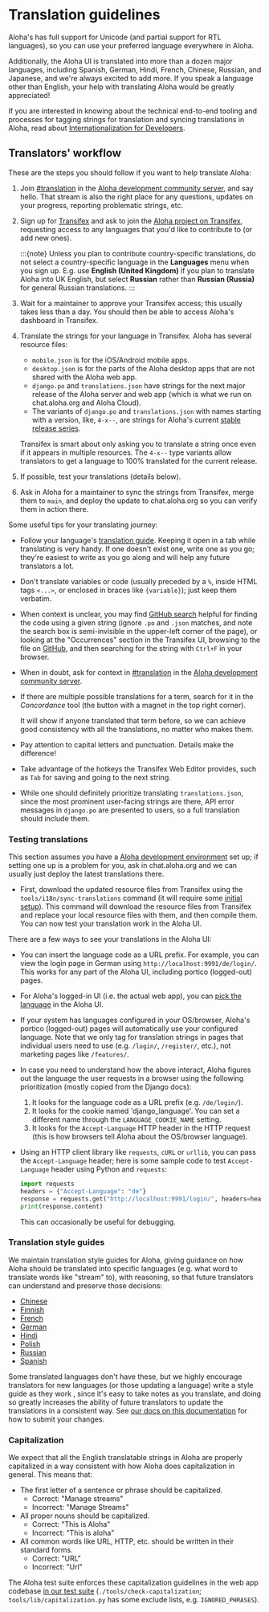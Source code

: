 # Translation guidelines

Aloha's has full support for Unicode (and partial support for RTL
languages), so you can use your preferred language everywhere in
Aloha.

Additionally, the Aloha UI is translated into more than a dozen major
languages, including Spanish, German, Hindi, French, Chinese, Russian,
and Japanese, and we're always excited to add more. If you speak a
language other than English, your help with translating Aloha would be
greatly appreciated!

If you are interested in knowing about the technical end-to-end
tooling and processes for tagging strings for translation and syncing
translations in Aloha, read about [Internationalization for
Developers](internationalization.md).

## Translators' workflow

These are the steps you should follow if you want to help translate
Aloha:

1. Join [#translation][translation-stream] in the [Aloha development
   community server](https://aloha.com/development-community/), and say hello.
   That stream is also the right place for any questions, updates on your
   progress, reporting problematic strings, etc.

1. Sign up for [Transifex](https://www.transifex.com) and ask to join the [Aloha
   project on Transifex](https://www.transifex.com/aloha/aloha/), requesting access
   to any languages that you'd like to contribute to (or add new ones).

   :::{note}
   Unless you plan to contribute country-specific translations, do not
   select a country-specific language in the **Languages** menu when you sign
   up. E.g. use **English (United Kingdom)** if you plan to translate Aloha
   into UK English, but select **Russian** rather than **Russian (Russia)** for
   general Russian translations.
   :::

1. Wait for a maintainer to approve your Transifex access; this
   usually takes less than a day. You should then be able to access
   Aloha's dashboard in Transifex.

1. Translate the strings for your language in Transifex. Aloha has
   several resource files:

   - `mobile.json` is for the iOS/Android mobile apps.
   - `desktop.json` is for the parts of the Aloha desktop apps that
     are not shared with the Aloha web app.
   - `django.po` and `translations.json` have strings for the next
     major release of the Aloha server and web app (which is what we
     run on chat.aloha.org and Aloha Cloud).
   - The variants of `django.po` and `translations.json` with names
     starting with a version, like, `4-x--`, are strings for Aloha's
     current [stable release series](../overview/release-lifecycle.md).

   Transifex is smart about only asking you to translate a string once
   even if it appears in multiple resources. The `4-x--` type variants
   allow translators to get a language to 100% translated for the
   current release.

1. If possible, test your translations (details below).

1. Ask in Aloha for a maintainer to sync the strings from Transifex,
   merge them to `main`, and deploy the update to chat.aloha.org so
   you can verify them in action there.

Some useful tips for your translating journey:

- Follow your language's [translation guide](#translation-style-guides).
  Keeping it open in a tab while translating is very handy. If one
  doesn't exist one, write one as you go; they're easiest to write as
  you go along and will help any future translators a lot.

- Don't translate variables or code (usually preceded by a `%`, inside
  HTML tags `<...>`, or enclosed in braces like `{variable}`); just
  keep them verbatim.

- When context is unclear, you may find [GitHub
  search](https://github.com/search?q=org%3Aaloha+%22alert+word+already+exists%22&type=code)
  helpful for finding the code using a given string (ignore `.po` and
  `.json` matches, and note the search box is semi-invisible in the
  upper-left corner of the page), or looking at the "Occurrences"
  section in the Transifex UI, browsing to the file on
  [GitHub](https://github.com/aloha/aloha/), and then searching for
  the string with `Ctrl+F` in your browser.

- When in doubt, ask for context in
  [#translation](https://chat.aloha.org/#narrow/stream/58-translation) in
  the [Aloha development community server](https://aloha.com/development-community/).

- If there are multiple possible translations for a term, search for it in
  the _Concordance_ tool (the button with a magnet in the top right corner).

  It will show if anyone translated that term before, so we can achieve good
  consistency with all the translations, no matter who makes them.

- Pay attention to capital letters and punctuation. Details make the
  difference!

- Take advantage of the hotkeys the Transifex Web Editor provides, such as
  `Tab` for saving and going to the next string.

- While one should definitely prioritize translating
  `translations.json`, since the most prominent user-facing strings
  are there, API error messages in `django.po` are presented to users,
  so a full translation should include them.

### Testing translations

This section assumes you have a
[Aloha development environment](../development/overview.md) set up;
if setting one up is a problem for you, ask in chat.aloha.org and we
can usually just deploy the latest translations there.

- First, download the updated resource files from Transifex using the
  `tools/i18n/sync-translations` command (it will require some [initial
  setup](internationalization.md#transifex-cli-setup)). This
  command will download the resource files from Transifex and replace
  your local resource files with them, and then compile them. You can
  now test your translation work in the Aloha UI.

There are a few ways to see your translations in the Aloha UI:

- You can insert the language code as a URL prefix. For example, you
  can view the login page in German using
  `http://localhost:9991/de/login/`. This works for any part of the
  Aloha UI, including portico (logged-out) pages.
- For Aloha's logged-in UI (i.e. the actual web app), you can [pick the
  language](https://aloha.com/help/change-your-language) in the
  Aloha UI.
- If your system has languages configured in your OS/browser, Aloha's
  portico (logged-out) pages will automatically use your configured
  language. Note that we only tag for translation strings in pages
  that individual users need to use (e.g. `/login/`, `/register/`,
  etc.), not marketing pages like `/features/`.
- In case you need to understand how the above interact, Aloha figures
  out the language the user requests in a browser using the following
  prioritization (mostly copied from the Django docs):

  1. It looks for the language code as a URL prefix (e.g. `/de/login/`).
  1. It looks for the cookie named 'django_language'. You can set a
     different name through the `LANGUAGE_COOKIE_NAME` setting.
  1. It looks for the `Accept-Language` HTTP header in the HTTP request
     (this is how browsers tell Aloha about the OS/browser language).

- Using an HTTP client library like `requests`, `cURL` or `urllib`,
  you can pass the `Accept-Language` header; here is some sample code to
  test `Accept-Language` header using Python and `requests`:

  ```python
  import requests
  headers = {"Accept-Language": "de"}
  response = requests.get("http://localhost:9991/login/", headers=headers)
  print(response.content)
  ```

  This can occasionally be useful for debugging.

### Translation style guides

We maintain translation style guides for Aloha, giving guidance on how
Aloha should be translated into specific languages (e.g. what word to
translate words like "stream" to), with reasoning, so that future
translators can understand and preserve those decisions:

- [Chinese](chinese.md)
- [Finnish](finnish.md)
- [French](french.md)
- [German](german.md)
- [Hindi](hindi.md)
- [Polish](polish.md)
- [Russian](russian.md)
- [Spanish](spanish.md)

Some translated languages don't have these, but we highly encourage
translators for new languages (or those updating a language) write a
style guide as they work , since it's easy to take notes as you
translate, and doing so greatly increases the ability of future
translators to update the translations in a consistent way. See [our
docs on this documentation](../documentation/overview.md) for how to
submit your changes.

### Capitalization

We expect that all the English translatable strings in Aloha are
properly capitalized in a way consistent with how Aloha does
capitalization in general. This means that:

- The first letter of a sentence or phrase should be capitalized.
  - Correct: "Manage streams"
  - Incorrect: "Manage Streams"
- All proper nouns should be capitalized.
  - Correct: "This is Aloha"
  - Incorrect: "This is aloha"
- All common words like URL, HTTP, etc. should be written in their
  standard forms.
  - Correct: "URL"
  - Incorrect: "Url"

The Aloha test suite enforces these capitalization guidelines in the
web app codebase [in our test
suite](../testing/testing.md#other-test-suites)
(`./tools/check-capitalization`; `tools/lib/capitalization.py` has
some exclude lists, e.g. `IGNORED_PHRASES`).

[translation-stream]: https://chat.aloha.org/#narrow/stream/58-translation
